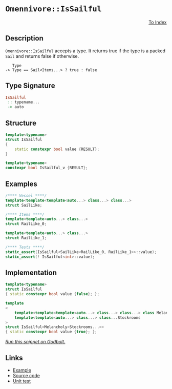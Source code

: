 <!-- Copyright 2024 Feng Mofan
SPDX-License-Identifier: Apache-2.0 -->

# `Omennivore::IsSailful`

<p style='text-align: right;'><a href="../../../facilities/metafunctions.md#omennivore-is-sailful">To Index</a></p>

## Description

`Omennivore::IsSailful` accepts a type.
It returns true if the type is a packed `Sail` and returns false if otherwise.

<pre><code>   Type
-> Type == Sail&lt;Items...&gt; ? true : false</code></pre>

## Type Signature

```Haskell
IsSailful
 :: typename...
 -> auto
```

## Structure

```C++
template<typename>
struct IsSailful
{
    static constexpr bool value {RESULT};
}

template<typename>
constexpr bool IsSailful_v {RESULT};
```

## Examples

```C++
/**** Vessel ****/
template<template<template<auto...> class...> class...>
struct SailLike;

/**** Items ****/
template<template<auto...> class...>
struct RailLike_0;

template<template<auto...> class...>
struct RailLike_1;

/**** Tests ****/
static_assert(IsSailful<SailLike<RailLike_0, RailLike_1>>::value);
static_assert(! IsSailful<int>::value);
```

## Implementation

```C++
template<typename>
struct IsSailful
{ static constexpr bool value {false}; };

template
<
    template<template<template<auto...> class...> class...> class Melancholy,
    template<template<auto...> class...> class...Stockrooms
>
struct IsSailful<Melancholy<Stockrooms...>>
{ static constexpr bool value {true}; };
```

[*Run this snippet on Godbolt.*](https://godbolt.org/#z:OYLghAFBqd5QCxAYwPYBMCmBRdBLAF1QCcAaPECAMzwBtMA7AQwFtMQByARg9KtQYEAysib0QXACx8BBAKoBnTAAUAHpwAMvAFYTStJg1DIApACYAQuYukl9ZATwDKjdAGFUtAK4sGISRqkrgAyeAyYAHI%2BAEaYxCAAzNIADqgKhE4MHt6%2B/oGp6Y4CoeFRLLHxSbaY9kUMQgRMxATZPn4B1bWZDU0EJZExcYnSCo3Nrbkdo739ZRXDAJS2qF7EyOwcAPQAVLt7%2BweHe5smGgCCO3sA1ACSLMn0bIJMdVf7J%2BeXR99HH2enZwImHuBiBJgSbgIAE9koxWJhwdgAaNiF4HLcFEImHQqF5aACTAB2CxXaaOZBXNAMUaYVTJYhXaKoTxXABuYi8mCuRIsVDESiJABFwSShSKCecgSCXgjzuC3ACrkqrlKHjL5arQQiIZr1RCmF4iAA6E2IykGBQKE1Gs3IC1W00JbDmpiWq4AWRqhmQCE8UNIiuVurBOuBapDbgNxsdzrtrodNqdLst1oaqGQAGtiMyWAoCU7kQRUeibpjsbRcfiIZ6DAwfX75WnM9nULnrYiO3LiaTGuTKQIaXSGUyWezvFyeUXOWKEqLCcLZxKLj9vn8vtsrthVKwHlz3gD1yvjkv11cAGqYS01N7HyVhrUa%2B96yFPiNR1DtpNxlMx5MJztnCiaIEFcWJ0KEGbalYcqfPstxSgoN67H8wbai%2B0pvoaH6/t%2B/4FucQHogASuWEGYAA%2Bho4owYCr5oah8rvp%2Bsb2sxhbFiBJHgXgkHkVw1H/LB1wACqXgQiH7gRvZ4Mg5HxnEBAQKWYEVnijakTxaFcbQZGUaQVzabp/EFk6IAgGOnILAJZIyXJV7NBAYBgBiKmVvKYQEIiZkWZgVmzhwSy0JwACsvB%2BBwWikKgnAKpY1ikisawTmYCQ8KQBCaAFSwZiAwWSEaGgABxmGYACcpVcMFRWFVwhKEtIQUcJIvAsBIGiBOFkXRRwvAKCAgQZRFAWkHAsAwIgIArAQySGuQlBoPcdBxBE8KcKohUAGwALQbZIVzAMgFJSEaZi8Jg%2BBEMQeDoHo/CCCIYjsFIMiCIoKjqENpC6FwpAAO7EEwyScDwgUhWFmVRZwADyhozSBqBUFc63bbt%2B2HVcx1mFcEAeIt9AMuYqULLwg1aEsEBIAtyRLWQFAQFTNMgMAUhmHwdBAsQfUQNEEPRGETRQsDvB88wxBQlD0TaJgDhC6QC1PAQUMMLQgufVg0ReMAka0LQfXcLwWAsIYwDiGreDENLjispeEO0tLhobGlHk1BDtB4NEANix4WAQ0WeCtfrpDW8QTJKIKwLG27RiZUsVAGMAChnngmC/VDsLhWld3CKI4jPVnb1qBD336MbKDWNY%2Bju31kBLKgyR1HrW2jOg4KCqYcWWGYXXB1dWDVxASx2JbmQuAw7ieG0eghGEAzlEMP0FBkAgTH4C9pEvDCzIM8Q/UPDjdGMLQT7ku81MPAg9M0W9zzvtiHyvejTFfM9zPPg%2BJesEigxwoWkJ1vDdSRptHae0DpHXyljCAuBCAkG5ClLgxN0oxyWAgTATAsDxAHqQHKkgEhGlKgkeqGhJBmEkBtdqwUNqlX0JwZqpBWqpSNBtLgG1CqlRqhtPKlUCEbT/hDbqvV%2BpIKGuTcaFNJqw1mnTBm%2BMVpsE4E0FgrJCRbSYC6IwGNSpGi4AVM6F0SDXVurIB6udpD5yUIXT6uhWb/UBkLb%2Bv9/6Qw4DDaahorgIyASjPacYNFcC0TojQ2NcbU3xnAhIZhEGk2GuImRcQ5r01bKEoYvjmYVUCDQWgHMuY80%2BiLAWst8liwllLGWgd5aMEVsrVWkV1aa21rrWWhtI4bFqebYe1s9aRTtsgB2stnaNUim7D2AtvatJJldAOaVg6h0wOHI2Rgo6gBEXweOidk6p3TrLLOJinpmNkAXD6kVrEl2ju3KwlhK7RH7rXeumRG7N1buc6wXcAE92ujbGunRz5%2BAgK4B%2BP1p6lG3noRedQAWkDBZka%2B8xT5dAvvfY%2Bq9vn7wRTMF%2BILd6IpyMip%2BfQMU3y/ssVYn8EE0J/uDT6gDkYgPUcATR2iCrY2gZdcJCCSbINIKg9BQwsGNToQwrRxDCTBVKnVJIpDdo/ScQI2wQjomiPgOIqacMElxOIHIjYijUa5lZBSVk/ijRalGHomBvcjH3Rznsl68gLFHJ0IkP6AMgb6wcZSrq0NJHw0RqoHVCg9VskNcakCOMkk03CQkKJMcRqUzDfjNVcahh6uSMkciBrSrkWDeRX1Zj2ZxBybzfmYtClFvFpLS2ssKmCCVirCGdStZiEaYHZpizxmkHwBbfenTbaqHtkCfpggXafWGZ7KEYzfaTNljMtIcyI6LLCMssmqymAJyTinNOjBtnGKtRIfZr07VF0dbWYw5dLnDJuVFO5A5OCbGbmXDuFhXlRXeX3eAg8z6ot%2Bf8pFU8x4wvnpC9e4Kf1r0KNCglsKUV1EvkfHFj8P3QcPv%2B2%2BeKIV4uQ0ShQH8npur4VSzgSM/UBvTUamUoxmX6IJvAqNIiUFoIwZQb%2BAqQBlSNAkBIwUqqSC4O1djhJWF4Y9T1OVA1OU4OCvg2qhJ2qFUkBVLgxUzC8Magkd1ADOActo%2BS06gn1PCYVUsYO6RnCSCAA%3D%3D)

## Links

- [Example](../../../code/facilities/metafunctions/omennivore/is_sailful/implementation.hpp)
- [Source code](../../../../conceptrodon/omennivore/is_sailful.hpp)
- [Unit test](../../../../tests/unit/metafunctions/omennivore/is_sailful.test.hpp)
